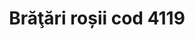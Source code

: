 ---
layout: post
title: "Brăţări roșii cod 4119"
description: "Brăţări roșii cod 4119"
img: "/assets/img/bratara-rosie1.jpg"
colors: "roșu"
price: "10 RON /buc"
vertical: true
---